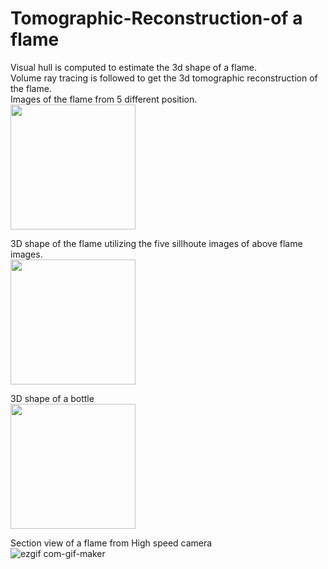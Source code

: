 # Tomographic-Reconstruction-of a flame
Visual hull is computed to estimate the 3d shape of a flame.\
Volume ray tracing is followed to get the 3d tomographic reconstruction of the flame.\
Images of the flame from 5 different position.\
<img src="https://user-images.githubusercontent.com/87676441/197070250-2e12d4d5-81f1-4da5-9299-132f0873c741.png" width="200">

3D shape of the flame utilizing the five sillhoute images of above flame images.\
<img src="https://user-images.githubusercontent.com/87676441/197069984-47964e89-0e8f-4bd6-bfce-6d4e6bf9b757.png" width="200">

3D shape of a bottle\
<img src="https://user-images.githubusercontent.com/87676441/196926854-80a982d4-adae-4275-8dca-5f9a2aef03ad.png" width="200">


Section view of a flame from High speed camera\
![ezgif com-gif-maker](https://user-images.githubusercontent.com/87676441/216847456-7a313a3d-8811-47fb-ae22-a4f89429da14.gif)
